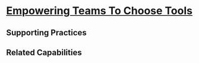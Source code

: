 # [Empowering Teams To Choose Tools](https://dora.dev/devops-capabilities/technical/teams-empowered-to-choose-tools/)

<!-- TODO: insert summary of capability -->

## Supporting Practices

<!-- TODO: insert a list of [linked practices](/practices) that support this capability. For each item, give a brief explanation of how the linked practice supports / relates to this capability. Also categorize each linked practice as one of the following: Enables, Requires, Improves -->

## Related Capabilities

<!-- TODO: insert a list of [linked capabilities](/capabilities) that support this capability. For each item, give a brief explanation of how the linked capability supports / relates to this capability. Also categorize each linked capability as one of the following: Enables, Requires, Improves -->
